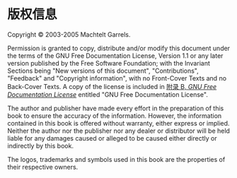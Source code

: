 # 版权信息

Copyright © 2003-2005 Machtelt Garrels.

Permission is granted to copy, distribute and/or modify this document under the terms of the GNU Free Documentation License, Version 1.1 or any later version published by the Free Software Foundation; with the Invariant Sections being "New versions of this document", "Contributions", "Feedback" and "Copyright information", with no Front-Cover Texts and no Back-Cover Texts. A copy of the license is included in [附录 B, _GNU Free Documentation License_](../LICENSE.md) entitled "GNU Free Documentation License".

The author and publisher have made every effort in the preparation of this book to ensure the accuracy of the information. However, the information contained in this book is offered without warranty, either express or implied. Neither the author nor the publisher nor any dealer or distributor will be held liable for any damages caused or alleged to be caused either directly or indirectly by this book.

The logos, trademarks and symbols used in this book are the properties of their respective owners. 
